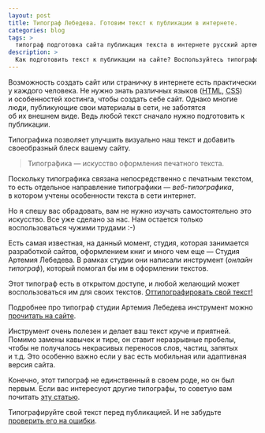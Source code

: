 ```yaml
---
layout: post
title: Типограф Лебедева. Готовим текст к публикации в интернете.
categories: blog
tags: >
  типограф подготовка сайта публикация текста в интернете русский артемия лебедева статьи публикации
description: >
  Как подготовить текст к публикации на сайте? Воспользуйтесь типографом студии Артемия Лебедева! Русский типограф онлайн.
---
```


Возможность создать сайт или страничку в интернете есть практически у каждого человека. Не нужно знать различных языков (<abbr title="HyperText Markup Language">HTML</abbr>, <abbr title="Cascading Style Sheets">CSS</abbr>) и особенностей хостинга, чтобы создать себе сайт. Однако многие люди, публикующие свои материалы в сети, не заботятся об их внешнем виде. Ведь любой текст сначало нужно подготовить к публикации.

Типографика позволяет улучшить визуально наш текст и добавить своеобразный блеск вашему сайту.

> Типогра́фика — искусство оформления печатного текста.

Поскольку типографика связана непосредственно с печатным текстом, то есть отдельное направление типографики — _веб-типографика_, в котором учтены особенности текста в сети интернет.

Но я спешу вас обрадовать, вам не нужно изучать самостоятельно это искусство. Все уже сделано за нас. Нам остается только воспользоваться чужими трудами :-)

Есть самая известная, на данный момент, студия, которая занимается разработкой сайтов, оформлением книг и много чем еще — Студия Артемия Лебедева. В рамках студии они написали инструмент (_онлайн типограф_), который помогал бы им в оформлении текстов.

Этот типограф есть в открытом доступе, и любой желающий может воспользоваться им для своих текстов. <a href="http://artlebedev.ru/tools/typograf/" rel="nofollow">Оттипографировать свой текст!</a>

Подробнее про типограф студии Артемия Лебедева инструмент можно <a href="http://artlebedev.ru/tools/typograf/about/" rel="nofollow">прочитать на сайте</a>.

Инструмент очень полезен и делает ваш текст круче и приятней. Помимо замены кавычек и тире, он ставит неразрывные пробелы, чтобы не получалось некрасивых переносов слов, частиц, запятых и т.д. Это особенно важно если у вас есть мобильная или адаптивная версия сайта.

Конечно, этот типограф не единственный в своем роде, но он был первым. Если вас интересуют другие типографы, то советую вам почитать <a href="http://typograf.ru/flog/" rel="nofollow">эту статью</a>.

Типографируйте свой текст перед публикацией. И не забудьте <a href="http://tech.yandex.ru/speller/" rel="nofollow">проверить его на ошибки</a>.
